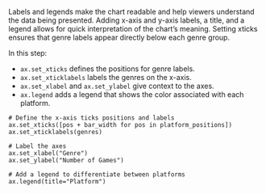 Labels and legends make the chart readable and help viewers understand the data being presented. Adding x-axis and y-axis labels, a title, and a legend allows for quick interpretation of the chart’s meaning. Setting xticks ensures that genre labels appear directly below each genre group.

In this step:

* `ax.set_xticks` defines the positions for genre labels.
* `ax.set_xticklabels` labels the genres on the x-axis.
* `ax.set_xlabel` and `ax.set_ylabel` give context to the axes.
* `ax.legend` adds a legend that shows the color associated with each platform.

<div class="hint">

    # Define the x-axis ticks positions and labels
    ax.set_xticks([pos + bar_width for pos in platform_positions])
    ax.set_xticklabels(genres)
    
    # Label the axes
    ax.set_xlabel("Genre")
    ax.set_ylabel("Number of Games")
    
    # Add a legend to differentiate between platforms
    ax.legend(title="Platform")
</div>
